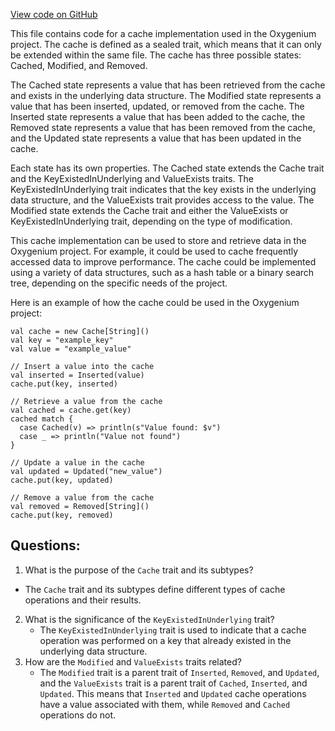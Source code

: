 [View code on GitHub](https://github.com/oxygenium/oxygenium/io/src/main/scala/org/oxygenium/io/Cache.scala)

This file contains code for a cache implementation used in the Oxygenium project. The cache is defined as a sealed trait, which means that it can only be extended within the same file. The cache has three possible states: Cached, Modified, and Removed. 

The Cached state represents a value that has been retrieved from the cache and exists in the underlying data structure. The Modified state represents a value that has been inserted, updated, or removed from the cache. The Inserted state represents a value that has been added to the cache, the Removed state represents a value that has been removed from the cache, and the Updated state represents a value that has been updated in the cache. 

Each state has its own properties. The Cached state extends the Cache trait and the KeyExistedInUnderlying and ValueExists traits. The KeyExistedInUnderlying trait indicates that the key exists in the underlying data structure, and the ValueExists trait provides access to the value. The Modified state extends the Cache trait and either the ValueExists or KeyExistedInUnderlying trait, depending on the type of modification. 

This cache implementation can be used to store and retrieve data in the Oxygenium project. For example, it could be used to cache frequently accessed data to improve performance. The cache could be implemented using a variety of data structures, such as a hash table or a binary search tree, depending on the specific needs of the project. 

Here is an example of how the cache could be used in the Oxygenium project:

```
val cache = new Cache[String]()
val key = "example_key"
val value = "example_value"

// Insert a value into the cache
val inserted = Inserted(value)
cache.put(key, inserted)

// Retrieve a value from the cache
val cached = cache.get(key)
cached match {
  case Cached(v) => println(s"Value found: $v")
  case _ => println("Value not found")
}

// Update a value in the cache
val updated = Updated("new_value")
cache.put(key, updated)

// Remove a value from the cache
val removed = Removed[String]()
cache.put(key, removed)
```
## Questions: 
 1. What is the purpose of the `Cache` trait and its subtypes?
   - The `Cache` trait and its subtypes define different types of cache operations and their results.
2. What is the significance of the `KeyExistedInUnderlying` trait?
   - The `KeyExistedInUnderlying` trait is used to indicate that a cache operation was performed on a key that already existed in the underlying data structure.
3. How are the `Modified` and `ValueExists` traits related?
   - The `Modified` trait is a parent trait of `Inserted`, `Removed`, and `Updated`, and the `ValueExists` trait is a parent trait of `Cached`, `Inserted`, and `Updated`. This means that `Inserted` and `Updated` cache operations have a value associated with them, while `Removed` and `Cached` operations do not.